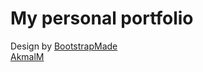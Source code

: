# My personal portfolio  
Design by [BootstrapMade](https://bootstrapmade.com)  
[AkmalM](https://akmaulanas.github.io)
